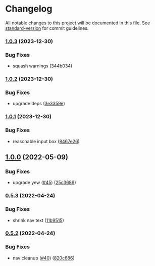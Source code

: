 # Changelog

All notable changes to this project will be documented in this file. See [standard-version](https://github.com/conventional-changelog/standard-version) for commit guidelines.

### [1.0.3](https://github.com/Terkwood/grats/compare/v1.0.2...v1.0.3) (2023-12-30)


### Bug Fixes

* squash warnings ([344b034](https://github.com/Terkwood/grats/commit/344b034d1dbce1f7df56f32a5dbf75751d829102))

### [1.0.2](https://github.com/Terkwood/grats/compare/v1.0.1...v1.0.2) (2023-12-30)


### Bug Fixes

* upgrade deps ([3e3359e](https://github.com/Terkwood/grats/commit/3e3359e054e1d291741bdc4bf70bffb374ab415d))

### [1.0.1](https://github.com/Terkwood/grats/compare/v1.0.0...v1.0.1) (2023-12-30)


### Bug Fixes

* reasonable input box ([8467e26](https://github.com/Terkwood/grats/commit/8467e2674e1c4123214649f9f335342ff03776a2))

## [1.0.0](https://github.com/Terkwood/grats/compare/v0.5.3...v1.0.0) (2022-05-09)


### Bug Fixes

* upgrade yew ([#45](https://github.com/Terkwood/grats/issues/45)) ([25c3689](https://github.com/Terkwood/grats/commit/25c3689bef5944a1a0a563f5b6496eab57fe7da0))

### [0.5.3](https://github.com/Terkwood/grats/compare/v0.5.2...v0.5.3) (2022-04-24)


### Bug Fixes

* shrink nav text ([11b9515](https://github.com/Terkwood/grats/commit/11b951575011f3918c89e9536d938a398367a7e3))

### [0.5.2](https://github.com/Terkwood/grats/compare/v0.5.1...v0.5.2) (2022-04-24)


### Bug Fixes

* nav cleanup ([#40](https://github.com/Terkwood/grats/issues/40)) ([820c686](https://github.com/Terkwood/grats/commit/820c686b2b8a97a7788c7b5b0610e9e29da39217))
